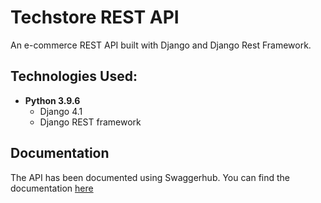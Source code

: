 # Techstore REST API #
An e-commerce REST API built with Django and Django Rest Framework.

## Technologies Used: ##
* __Python 3.9.6__
    * Django 4.1
    * Django REST framework

## Documentation
The API has been documented using Swaggerhub. You can find the documentation [here](https://app.swaggerhub.com/apis-docs/NgcoboAyanda/TechstoreAPI/0.1a#/Reset%20User%20Password/ResetPassword)